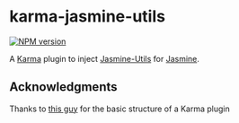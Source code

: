 # karma-jasmine-utils

[![NPM version](http://img.shields.io/npm/v/karma-jasmine-matchers.svg?style=flat-square)](https://www.npmjs.com/package/karma-jasmine-matchers)

A [Karma](http://karma-runner.github.io/) plugin to inject [Jasmine-Utils](https://github.com/mjeanroy/jasmine-utils) for [Jasmine](http://jasmine.github.io/).

## Acknowledgments
Thanks to [this guy](https://github.com/JamieMason/karma-jasmine-matchers) for the basic structure of a Karma plugin
